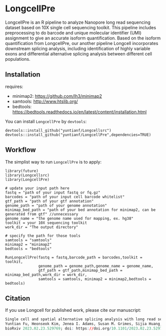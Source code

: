 # LongcellPre
LongcellPre is an R pipeline to analyze Nanopore long read sequencing dataset based on 10X single cell sequencing toolkit. This pipeline includes preprocessing to do barcode and unique molecular identifier (UMI) assignment to give an accurate isoform quantification. Based on the isoform quantification from LongcellPre, our another  pipeline Longcell incorporates downstream splicing analysis, including identification of highly variable exons and differential alternative splicing analysis between different cell populations.

## Installation
requires:  
- minimap2: https://github.com/lh3/minimap2
- samtools: http://www.htslib.org/
- bedtools: https://bedtools.readthedocs.io/en/latest/content/installation.html

You can install `LongcellPre` by `devtools`:
```
devtools::install_github("yuntianf/Longcellsrc")
devtools::install_github("yuntianf/LongcellPre",dependencies=TRUE)
```

## Workflow
The simplist way to run `LongcellPre` is to apply:
```
library(future)
library(Longcellsrc)
library(LongcellPre)

# update your input path here
fastq = "path of your input fastq or fq.gz"
barcodes = "path of your input cell barcode whitelist"
gtf_path = "path of your gtf annotation"
genome_path = "path of your genome annotation"
minimap_bed_path = "path of your bed annotation for minimap2, can be generated from gtf" //unnecessary
genome_name = "the genome name used for mapping, ex. hg38"
toolkit = your 10X sequencing toolkit
work_dir = "The output directory"

# specify the path for those tools
samtools = "samtools"
minimap2 = "minimap2"
bedtools = "bedtools"

RunLongcellPre(fastq = fastq,barcode_path = barcodes,toolkit = toolkit,
               genome_path = genome_path,genome_name = genome_name,
               gtf_path = gtf_path,minimap_bed_path = minimap_bed_path,work_dir = work_dir,
               samtools = samtools, minimap2 = minimap2,bedtools = bedtools)
```

## Citation

If you use Longcell for published work, please cite our manuscript:

``` r
Single cell and spatial alternative splicing analysis with long read sequencing
Yuntian Fu, Heonseok Kim, Jenea I. Adams, Susan M. Grimes, Sijia Huang, Billy T. Lau, Anuja Sathe, Paul Hess, Hanlee P. Ji, Nancy R. Zhang
bioRxiv 2023.02.23.529769; doi: https://doi.org/10.1101/2023.02.23.529769
```
